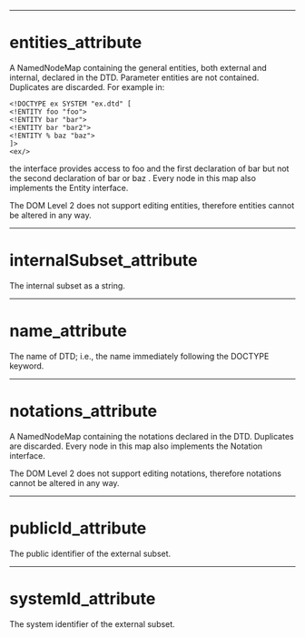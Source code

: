 

---

# entities_attribute

A NamedNodeMap containing the general entities, both external and internal, declared in the DTD. Parameter entities are not contained. Duplicates are discarded. For example in:

```
<!DOCTYPE ex SYSTEM "ex.dtd" [
<!ENTITY foo "foo">
<!ENTITY bar "bar">
<!ENTITY bar "bar2">
<!ENTITY % baz "baz">
]>
<ex/>
```

the interface provides access to foo and the first declaration of bar but not the second declaration of bar or baz . Every node in this map also implements the Entity interface.

The DOM Level 2 does not support editing entities, therefore entities cannot be altered in any way.



---

# internalSubset_attribute

The internal subset as a string.



---

# name_attribute

The name of DTD; i.e., the name immediately following the DOCTYPE keyword.



---

# notations_attribute

A NamedNodeMap containing the notations declared in the DTD. Duplicates are discarded. Every node in this map also implements the Notation interface.

The DOM Level 2 does not support editing notations, therefore notations cannot be altered in any way.



---

# publicId_attribute

The public identifier of the external subset.



---

# systemId_attribute

The system identifier of the external subset.